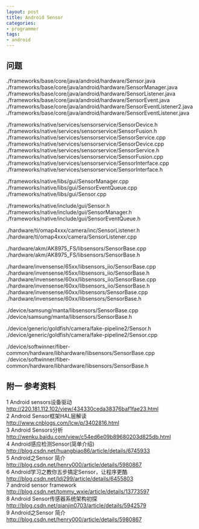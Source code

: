 ```yaml
---
layout: post
title: Android Sensor
categories:
- programmer
tags:
- android
---
```



## 问题


./frameworks/base/core/java/android/hardware/Sensor.java
./frameworks/base/core/java/android/hardware/SensorManager.java
./frameworks/base/core/java/android/hardware/SensorListener.java
./frameworks/base/core/java/android/hardware/SensorEvent.java
./frameworks/base/core/java/android/hardware/SensorEventListener2.java
./frameworks/base/core/java/android/hardware/SensorEventListener.java

./frameworks/native/services/sensorservice/SensorDevice.h
./frameworks/native/services/sensorservice/SensorFusion.h
./frameworks/native/services/sensorservice/SensorService.cpp
./frameworks/native/services/sensorservice/SensorDevice.cpp
./frameworks/native/services/sensorservice/SensorService.h
./frameworks/native/services/sensorservice/SensorFusion.cpp
./frameworks/native/services/sensorservice/SensorInterface.cpp
./frameworks/native/services/sensorservice/SensorInterface.h

./frameworks/native/libs/gui/SensorManager.cpp
./frameworks/native/libs/gui/SensorEventQueue.cpp
./frameworks/native/libs/gui/Sensor.cpp

./frameworks/native/include/gui/Sensor.h
./frameworks/native/include/gui/SensorManager.h
./frameworks/native/include/gui/SensorEventQueue.h

./hardware/ti/omap4xxx/camera/inc/SensorListener.h
./hardware/ti/omap4xxx/camera/SensorListener.cpp

./hardware/akm/AK8975_FS/libsensors/SensorBase.cpp
./hardware/akm/AK8975_FS/libsensors/SensorBase.h

./hardware/invensense/65xx/libsensors_iio/SensorBase.cpp
./hardware/invensense/65xx/libsensors_iio/SensorBase.h
./hardware/invensense/60xx/libsensors_iio/SensorBase.cpp
./hardware/invensense/60xx/libsensors_iio/SensorBase.h
./hardware/invensense/60xx/libsensors/SensorBase.cpp
./hardware/invensense/60xx/libsensors/SensorBase.h

./device/samsung/manta/libsensors/SensorBase.cpp
./device/samsung/manta/libsensors/SensorBase.h

./device/generic/goldfish/camera/fake-pipeline2/Sensor.h
./device/generic/goldfish/camera/fake-pipeline2/Sensor.cpp

./device/softwinner/fiber-common/hardware/libhardware/libsensors/SensorBase.cpp
./device/softwinner/fiber-common/hardware/libhardware/libsensors/SensorBase.h




## 附一 参考资料		
1	A​n​d​r​o​i​d​ ​s​e​n​s​o​r​s​设​备​驱​动		
	http://220.181.112.102/view/434330ceda38376baf1fae23.html		
2	Android Sensor框架HAL层解读		
	http://www.cnblogs.com/lcw/p/3402816.html		
3	A​n​d​r​o​i​d​ ​S​e​n​s​o​r​s​分​析		
	http://wenku.baidu.com/view/c54ed6e09b89680203d825db.html		
4	Android感应检测Sensor(简单介绍)		
	http://blog.csdn.net/huangbiao86/article/details/6745933		
5	Android之Sensor 简介		
	http://blog.csdn.net/henry000/article/details/5980867			
6	Android学习之教你五步搞定Sensor，让程序更酷			
	http://blog.csdn.net/ldj299/article/details/6455803			
7	android sensor framework			
	http://blog.csdn.net/tommy_wxie/article/details/13773597		
8	Android Sensor传感器系统架构初探			
	http://blog.csdn.net/qianjin0703/article/details/5942579		
9	Android之Sensor 简介		
	http://blog.csdn.net/henry000/article/details/5980867		
		

